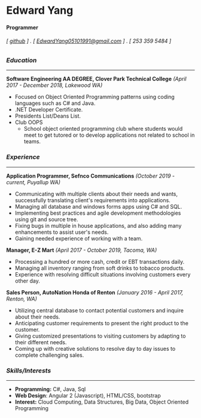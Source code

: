 Edward Yang
===========

#### Programmer 
###### [ [github](https://github.com/eyang22) ] . [ EdwardYang05101991@gmail.com ] . [ 253 359 5484 ]

### _Education_
-- -- 
**Software Engineering AA DEGREE, Clover Park Technical College** _(April 2017 - December 2018, Lakewood WA)_

- Focused on Object Oriented Programming patterns using coding languages such as C# and Java.
- .NET Developer Certificate. 
- Presidents List/Deans List.
- Club OOPS
  - School object oriented programming club where students would meet to get tutored or to develop applications not related to school in teams.


### _Experience_
-- -- 
**Application Programmer, Sefnco Communications** _(October 2019 - current, Puyallup WA)_

- Communicating with multiple clients about their needs and wants, successfully translating client's requirements into applications.
- Managing all database and windows forms apps using C# and SQL.
- Implementing best practices and agile development methodologies using git and source tree. 
- Fixing bugs in multiple in house applications, and also adding many enhancements to assist user's needs.
- Gaining needed experience of working with a team. 

**Manager, E-Z Mart** _(April 2017 - October 2019, Tacoma, WA)_

- Processing a hundred or more cash, credit or EBT transactions daily. 
- Managing all inventory ranging from soft drinks to tobacco products. 
- Experience with resolving difficult situations involving customers every other day.

**Sales Person, AutoNation Honda of Renton** _(January 2016 - April 2017, Renton, WA)_

- Utilizing central database to contact potential customers and inquire about their needs.
- Anticipating customer requirements to present the right product to the customer.
- Giving customized presentations to visiting customers by adapting to their different needs.
- Coming up with creative solutions to resolve day to day issues to complete challenging sales.

### _Skills/Interests_
-- -- 
- **Programming:** C#, Java, Sql
- **Web Design**: Angular 2 (Javascript), HTML/CSS, bootstrap
- **Interest:** Cloud Computing, Data Structures, Big Data, Object Oriented Programming
